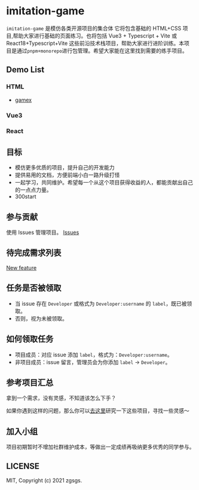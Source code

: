 # imitation-game

`imitation-game` 是模仿各类开源项目的集合体 它将包含基础的 HTML+CSS 项目,帮助大家进行基础的页面练习。也将包括 Vue3 + Typescript + Vite 或 React18+Typescript+Vite 这些前沿技术栈项目，帮助大家进行进阶训练。本项目是通过`pnpm+monorepo`进行包管理。希望大家能在这里找到需要的练手项目。

## Demo List

### HTML

- [gamex](https://codewithsadee.github.io/gamex/)

### Vue3

### React

## 目标

- 模仿更多优质的项目，提升自己的开发能力
- 提供易用的文档，方便前端小白一路升级打怪
- 一起学习，共同维护。希望每一个从这个项目获得收益的人，都能贡献出自己的一点点力量。
- 300start

## 参与贡献

使用 Issues 管理项目。
[Issues](https://github.com/zgsgs/imitation-game/issues)

## 待完成需求列表

[New feature](https://github.com/zgsgs/imitation-game/labels/feature)

## 任务是否被领取

- 当 issue 存在 `Developer` 或格式为 `Developer:username` 的 `label`，既已被领取。
- 否则，视为未被领取。

## 如何领取任务

- 项目成员：对应 issue 添加 `label`，格式为：`Developer:username`。
- 非项目成员：issue 留言，管理员会为你添加 `label` -> `Developer`。

## 参考项目汇总

拿到一个需求，没有灵感，不知道该怎么下手？

如果你遇到这样的问题，那么你可以[去这里](https://github.com/zgsgs/imitation-game/discussions/1)研究一下这些项目，寻找一些灵感～

## 加入小组

项目初期暂时不增加社群维护成本，等做出一定成绩再吸纳更多优秀的同学参与。

## LICENSE

MIT, Copyright (c) 2021 zgsgs.
